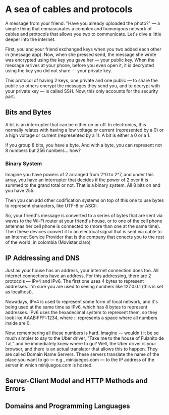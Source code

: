 # A sea of cables and protocols

A message from your friend: "Have you already uploaded the photo?" — a simple thing that enmascarates a complex and humongous network of cables and protocols that allows you two to communicate. Let's dive a little deeper into the internet.

First, you and your friend exchanged keys when you two added each other in (message app). Now, when she pressed send, the message she wrote was encrypted using the key you gave her — your public key. When the message arrives at your phone, before you even open it, it is decrypted using the key you did not share — your private key.

This protocol of having 2 keys, one private and one public — to share the public so others encrypt the messages they send you, and to decrypt with your private key — is called SSH. Now, this only accounts for the security part.

## Bits and Bytes

A bit is an interrupter that can be either on or off. In electronics, this normally relates with having a low voltage or current (represented by a 0) or a high voltage or current (represented by a 1). A bit is either a 0 or a 1.

If you group 8 bits, you have a byte. And with a byte, you can represent not 8 numbers but 256 numbers... how?

### Binary System

Imagine you have powers of 2 arranged from 2^0 to 2^7, and under this array, you have an interrupter that decides if the power of 2 over it is summed to the grand total or not. That is a binary system. All 8 bits on and you have 255.

Then you can add other codification systems on top of this one to use bytes to represent characters, like UTF-8 or ASCII.

So, your friend's message is converted to a series of bytes that are sent via waves to the Wi-Fi router at your friend's house, or to one of the cell phone antennas her cell phone is connected to (more than one at the same time). Then these devices convert it to an electrical signal that is sent via cable to an Internet Service Provider that is the company that conects you to the rest of the world. in colombia (Movistar,claro)

## IP Addressing and DNS

Just as your house has an address, your internet connection does too. All internet connections have an address. For this addressing, there are 2 protocols — IPv4 and IPv6. The first one uses 4 bytes to represent addresses. I'm sure you are used to seeing numbers like 127.0.0.1 (this is set as localhost).

Nowadays, IPv4 is used to represent some form of local network, and it's being used at the same time as IPv6, which has 8 bytes to represent addresses. IPv6 uses the hexadecimal system to represent them, so they look like AAAB\:FFF::1234, where :: represents a space where all numbers inside are 0.

Now, remembering all these numbers is hard. Imagine — wouldn't it be so much simpler to say to the Uber driver, "Take me to the house of Fulanito de Tal," and he immediately knew where to go? Well, the Uber driver is your browser, and there is an actual translator that allows this to happen. They are called Domain Name Servers. These servers translate the name of the place you want to go — e.g., minijuegos.com — to the IP address of the server in which minijuegos.com is hosted.

## Server-Client Model and HTTP Methods and Errors

## Domains and Programming Languages
